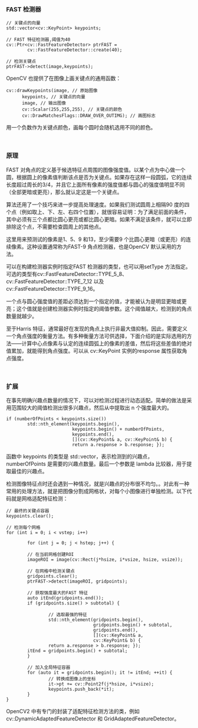### FAST 检测器

```
// 关键点的向量
std::vector<cv::KeyPoint> keypoints;

// FAST 特征检测器,阈值为40
cv::Ptr<cv::FastFeatureDetector> ptrFAST =
        cv::FastFeatureDetector::create(40);
        
// 检测关键点
ptrFAST->detect(image,keypoints);
```

OpenCV 也提供了在图像上画关键点的通用函数：

```
cv::drawKeypoints(image, // 原始图像
      keypoints, // 关键点的向量
      image, // 输出图像
      cv::Scalar(255,255,255), // 关键点的颜色
      cv::DrawMatchesFlags::DRAW_OVER_OUTIMG); // 画图标志
```

用一个负数作为关键点颜色，画每个圆时会随机选用不同的颜色。

<br>

### 原理

FAST 对角点的定义基于候选特征点周围的图像强度值。以某个点为中心做一个圆，根据圆上的像素值判断该点是否为关键点。如果存在这样一段圆弧，它的连续长度超过周长的3/4，并且它上面所有像素的强度值都与圆心的强度值明显不同（全部更暗或更亮），那么就认定这是一个关键点。

算法还用了一个技巧来进一步提高处理速度。如果我们测试圆周上相隔90 度的四个点（例如取上、下、左、右四个位置），就很容易证明：为了满足前面的条件，其中必须有三个点都比圆心更亮或都比圆心更暗。如果不满足该条件，就可以立即排除这个点，不需要检查圆周上的其他点。

这里用来预测试的像素是1、5、9 和13，至少需要9 个比圆心更暗（或更亮）的连续像素。这种设置通常称为FAST-9 角点检测器，也是OpenCV 默认采用的方法。

可以在构建检测器实例时指定FAST 检测器的类型，也可以用setType 方法指定。可选的类型有cv::FastFeatureDetector::TYPE_5_8、cv::FastFeatureDetector::TYPE_7_12 以及cv::FastFeatureDetector::TYPE_9_16。

一个点与圆心强度值的差距必须达到一个指定的值，才能被认为是明显更暗或更亮；这个值就是创建检测器实例时指定的阈值参数。这个阈值越大，检测到的角点数量就越少。

至于Harris 特征，通常最好在发现的角点上执行非最大值抑制。因此，需要定义一个角点强度的衡量方法。有多种衡量方法可供选择，下面介绍的是实际选用的方法——计算中心点像素与认定的连续圆弧上的像素的差值，然后将这些差值的绝对值累加，就能得到角点强度。可以从 cv::KeyPoint 实例的response 属性获取角点强度。

<br>

### 扩展

在事先明确兴趣点数量的情况下，可以对检测过程进行动态适配。简单的做法是采用范围较大的阈值检测出很多兴趣点，然后从中提取出 n 个强度最大的。

```
if (numberOfPoints < keypoints.size())
        std::nth_element(keypoints.begin(),
                         keypoints.begin() + numberOfPoints,
                         keypoints.end(),
                         [](cv::KeyPoint& a, cv::KeyPoint& b) {
                         return a.response > b.response; });
```

函数中 keypoints 的类型是 std::vector，表示检测到的兴趣点，numberOfPoints 是需要的兴趣点数量。最后一个参数是 lambda 比较器，用于提取最佳的兴趣点。

检测图像特征点时还会遇到一种情况，就是兴趣点的分布很不均匀。。对此有一种常用的处理方法，就是把图像分割成网格状，对每个小图像进行单独检测。以下代码就是网格适配特征检测：

```
// 最终的关键点容器
keypoints.clear();

// 检测每个网格
for (int i = 0; i < vstep; i++)

        for (int j = 0; j < hstep; j++) {
        
        // 在当前网格创建ROI
        imageROI = image(cv::Rect(j*hsize, i*vsize, hsize, vsize));
        
        // 在网格中检测关键点
        gridpoints.clear();
        ptrFAST->detect(imageROI, gridpoints);
        
        // 获取强度最大的FAST 特征
        auto itEnd(gridpoints.end());
        if (gridpoints.size() > subtotal) {
        
                // 选取最强的特征
                std::nth_element(gridpoints.begin(),
                                 gridpoints.begin() + subtotal,
                                 gridpoints.end(),
                                 [](cv::KeyPoint& a,             
                                 cv::KeyPoint& b) {
                return a.response > b.response; });
        itEnd = gridpoints.begin() + subtotal;
        }
        
        // 加入全局特征容器
        for (auto it = gridpoints.begin(); it != itEnd; ++it) {
                // 转换成图像上的坐标
                it->pt += cv::Point2f(j*hsize, i*vsize);
                keypoints.push_back(*it);
        }
}
```

OpenCV2 中有专门的封装了适配特征检测方法的类，例如 cv::DynamicAdaptedFeatureDetector 和 GridAdaptedFeatureDetector。
